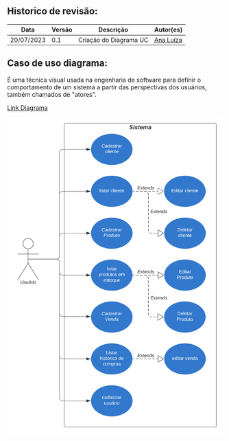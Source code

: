## Historico de revisão:

| Data       | Versão | Descrição              | Autor(es)                                        |
| ---------- | ------ | ---------------------- | ------------------------------------------------ |
| 20/07/2023 | 0.1    | Criação do Diagrama UC | [Ana Luíza](https://github.com/analufernanndess) |

## Caso de uso diagrama:

É uma técnica visual usada na engenharia de software para definir o comportamento de um sistema a partir das perspectivas dos usuários, também chamados de "atores".

[Link Diagrama](https://lucid.app/lucidchart/7e29216b-f35a-4084-ac3d-447dd89fa115/edit?viewport_loc=-392%2C234%2C2108%2C1036%2C.Q4MUjXso07N&invitationId=inv_ff87f200-d067-4efe-87f3-80999d5e34e2)

![DiagramaUC](<imgs/Diagrama de caso de uso.png>)
